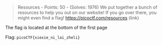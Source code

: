 > Resources - Points: 50 - (Solves: 1976)
> We put together a bunch of resources to help you out on our website! If you go over there, you might even find a flag! https://picoctf.com/resources (link)

The flag is located at the bottom of the first page

Flag: `picoCTF{xiexie_ni_lai_zheli}`
